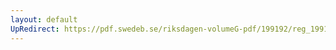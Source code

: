 ```yaml
---
layout: default
UpRedirect: https://pdf.swedeb.se/riksdagen-volumeG-pdf/199192/reg_199192/reg_199192_0763.pdf
---
```

